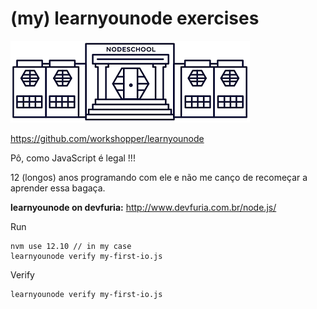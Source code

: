 # (my) learnyounode exercises

![learnyounode.png](learnyounode.png)

https://github.com/workshopper/learnyounode

Pô, como JavaScript é legal !!!

12 (longos) anos programando com ele e não me canço de recomeçar a aprender essa bagaça.

__learnyounode on devfuria:__ http://www.devfuria.com.br/node.js/


Run

    nvm use 12.10 // in my case
    learnyounode verify my-first-io.js

Verify

    learnyounode verify my-first-io.js